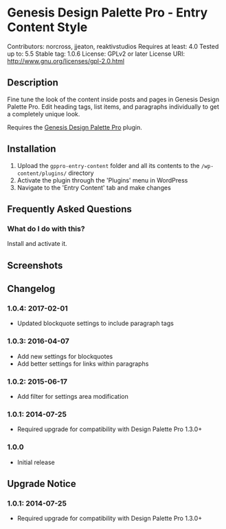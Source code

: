 # Genesis Design Palette Pro - Entry Content Style
Contributors: norcross, jjeaton, reaktivstudios
Requires at least: 4.0
Tested up to: 5.5
Stable tag: 1.0.6
License: GPLv2 or later
License URI: http://www.gnu.org/licenses/gpl-2.0.html

## Description

Fine tune the look of the content inside posts and pages in Genesis Design Palette Pro. Edit heading tags, list items, and paragraphs individually to get a completely unique look.

Requires the [Genesis Design Palette Pro](https://genesisdesignpro.com/ "Genesis Design Palette Pro") plugin.


## Installation
1. Upload the `gppro-entry-content` folder and all its contents to the `/wp-content/plugins/` directory
1. Activate the plugin through the 'Plugins' menu in WordPress
1. Navigate to the 'Entry Content' tab and make changes

## Frequently Asked Questions

### What do I do with this?

Install and activate it.

## Screenshots

## Changelog

### 1.0.4: 2017-02-01

* Updated blockquote settings to include paragraph tags

### 1.0.3: 2016-04-07

* Add new settings for blockquotes
* Add better settings for links within paragraphs

### 1.0.2: 2015-06-17

* Add filter for settings area modification

### 1.0.1: 2014-07-25

* Required upgrade for compatibility with Design Palette Pro 1.3.0+

### 1.0.0

* Initial release

## Upgrade Notice

### 1.0.1: 2014-07-25

* Required upgrade for compatibility with Design Palette Pro 1.3.0+